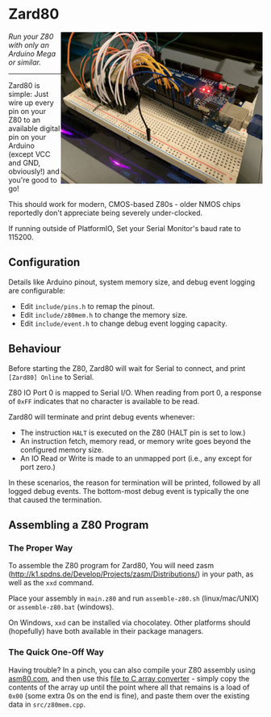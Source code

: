 # Zard80
<img align="right" src="ReadmePhoto.jpg" width="400" alt="A picture of the Z80 wired to an Arduino Mega."/>

*Run your Z80 with only an Arduino Mega or similar.*

---

Zard80 is simple: Just wire up every pin on your Z80 to an available digital pin on your Arduino (except VCC and GND,
obviously!) and you're good to go!

This should work for modern, CMOS-based Z80s - older NMOS chips reportedly don't appreciate being severely
under-clocked.

If running outside of PlatformIO, Set your Serial Monitor's baud rate to 115200.

## Configuration

Details like Arduino pinout, system memory size, and debug event logging are configurable:
 - Edit `include/pins.h` to remap the pinout.
 - Edit `include/z80mem.h` to change the memory size.
 - Edit `include/event.h` to change debug event logging capacity.

## Behaviour

Before starting the Z80, Zard80 will wait for Serial to connect, and print `[Zard80] Online` to Serial. 

Z80 IO Port 0 is mapped to Serial I/O. When reading from port 0, a response of `0xFF` indicates that no character is
available to be read.

Zard80 will terminate and print debug events whenever:
 - The instruction `HALT` is executed on the Z80 (HALT pin is set to low.)
 - An instruction fetch, memory read, or memory write goes beyond the configured memory size.
 - An IO Read or Write is made to an unmapped port (i.e., any except for port zero.)

In these scenarios, the reason for termination will be printed, followed by all logged
debug events. The bottom-most debug event is typically the one that caused the termination.

## Assembling a Z80 Program

### The Proper Way

To assemble the Z80 program for Zard80, You will need zasm (http://k1.spdns.de/Develop/Projects/zasm/Distributions/) in your path, as well as
the `xxd` command.

Place your assembly in `main.z80` and run `assemble-z80.sh` (linux/mac/UNIX) or `assemble-z80.bat` (windows).

On Windows, `xxd` can be installed via chocolatey.
Other platforms should (hopefully) have both available in their package managers.

### The Quick One-Off Way

Having trouble? In a pinch, you can also compile your Z80 assembly using [asm80.com](https://www.asm80.com/), and then
use this [file to C array converter](https://notisrac.github.io/FileToCArray/) - simply copy the contents of the array
up until the point where all that remains is a load of `0x00` (some extra 0s on the end is fine), and paste them over
the existing data in `src/z80mem.cpp`.
